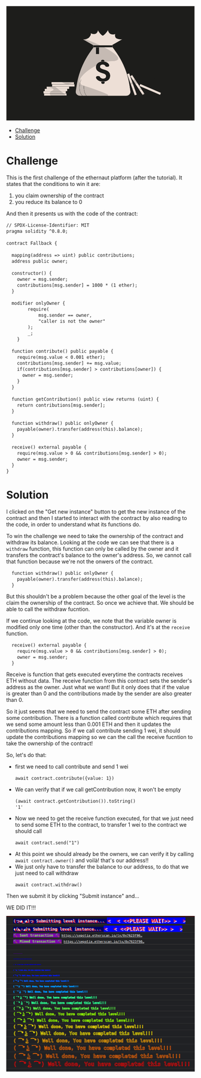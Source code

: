 ![Fallback](/assets/img/BigLevel1.svg)

- [Challenge](#challenge)
- [Solution](#solution)
   
# Challenge
This is the first challenge of the ethernaut platform (after the tutorial). It states that the conditions to win it are:
1. you claim ownership of the contract
2. you reduce its balance to 0

And then it presents us with the code of the contract:

```solidity
// SPDX-License-Identifier: MIT
pragma solidity ^0.8.0;

contract Fallback {

  mapping(address => uint) public contributions;
  address public owner;

  constructor() {
    owner = msg.sender;
    contributions[msg.sender] = 1000 * (1 ether);
  }

  modifier onlyOwner {
        require(
            msg.sender == owner,
            "caller is not the owner"
        );
        _;
    }

  function contribute() public payable {
    require(msg.value < 0.001 ether);
    contributions[msg.sender] += msg.value;
    if(contributions[msg.sender] > contributions[owner]) {
      owner = msg.sender;
    }
  }

  function getContribution() public view returns (uint) {
    return contributions[msg.sender];
  }

  function withdraw() public onlyOwner {
    payable(owner).transfer(address(this).balance);
  }

  receive() external payable {
    require(msg.value > 0 && contributions[msg.sender] > 0);
    owner = msg.sender;
  }
}
```

# Solution
I clicked on the "Get new instance" button to get the new instance of the contract and then I started to interact with the contract by also reading to the code, in order to understand what its functions do.

To win the challenge we need to take the ownership of the contract and withdraw its balance. Looking at the code we can see that there is a `withdraw` function, this function can only be called by the owner and it transfers the contract's balance to the owner's address. 
So, we cannot call that function because we're not the onwers of the contract.

```
  function withdraw() public onlyOwner {
    payable(owner).transfer(address(this).balance);
  }
```

But this shouldn't be a problem because the other goal of the level is the claim the ownership of the contract. So once we achieve that. We should be able to call the withdraw fucntion.

If we continue looking at the code, we note that the variable owner is modified only one time (other than the constructor). And it's at the `receive` function.

```
  receive() external payable {
    require(msg.value > 0 && contributions[msg.sender] > 0);
    owner = msg.sender;
  }
```

Receive is function that gets executed everytime the contracts receives ETH without data. The receive function from this contract sets the sender's address as the owner. Just what we want! But it only does that if the value is greater than 0 and the contributions made by the sender are also greater than 0.

So it just seems that we need to send the contract some ETH after sending some contribution. 
There is a function called contribute which requires that we send some amount less than 0.001 ETH and then it updates the contributions mapping. So if we call contribute sending 1 wei, it should update the contributions mapping so we can the call the receive fucntion to take the ownership of the contract!

So, let's do that:
- first we need to call contribute and send 1 wei
  ```
  await contract.contribute({value: 1})
  ```
- We can verify that if we call getContribution now, it won't be empty
  ```
  (await contract.getContribution()).toString()
  '1'
  ```
- Now we need to get the receive function executed, for that we just need to send some ETH to the contract, to transfer 1 wei to the contract we should call
  ```
  await contract.send("1")
  ```
- At this point we should already be the owners, we can verify it by calling `await contract.owner()` and voilà! that's our address!!
- We just only have to transfer the balance to our address, to do that we just need to call withdraw
  ```
  await contract.withdraw()
  ```

Then we submit it by clicking "Submit instance" and...

WE DID IT!!! 

![Well done](/assets/img/ethernaut_solved.png)